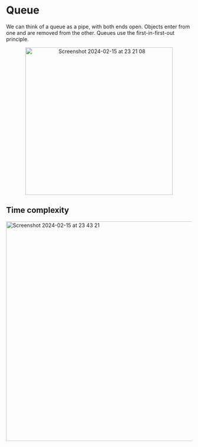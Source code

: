 # Queue

We can think of a queue as a pipe, with both ends open. 
Objects enter from one and are removed from the other. 
Queues use the first-in-first-out principle.

<p align="center">
  <img style="margin-left:'35%;'" width="400" alt="Screenshot 2024-02-15 at 23 21 08" src="https://github.com/devaaks/data-structure-js/assets/16061289/10168db1-698b-4873-88ff-3bd0ef03f881">
</p>


## Time complexity

<img width="596" alt="Screenshot 2024-02-15 at 23 43 21" src="https://github.com/devaaks/data-structure-js/assets/16061289/1be0f836-227e-4ea8-98d0-9d624f08057c">
